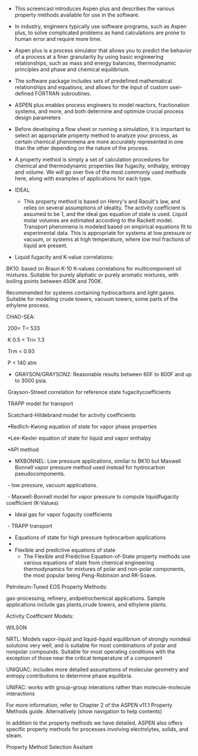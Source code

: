 - This screencast introduces Aspen plus and describes the various property methods available for use in the software.
- In industry, engineers typically use software programs, such as Aspen plus, to solve complicated problems as hand calculations are prone to human error and require more time.
- Aspen plus is a process simulator that allows you to predict the behavior of a process at a finer granularity by using basic engineering relationships, such as mass and energy balances, thermodynamic principles and phase and chemical equilibrium. 
- The software package includes sets of predefined mathematical relationships and equations, and allows for the input of  custom user-defined FORTRAN subroutines.
- ASPEN plus enables process engineers to model reactors, fractionation systems, and more, and both determine and optimize crucial process design parameters
- Before developing a flow sheet or running a simulation, it is important to select an appropriate property method to analyze your process, as certain chemical phenomena are more accurately represented in one than the other depending on the nature of the process.
- A property method is simply a set of calculation procedures for chemical and thermodynamic properties like fugacity, enthalpy, entropy and volume. We will go over five of the most commonly used methods here, along with examples of applications for each type.



- IDEAL
  - This property method is based on Henry's and Raoult's law, and relies on several assumptions of ideality. The activity coefficient is assumed to be 1, and the ideal gas equation of state is used. Liquid molar volumes are estimated according to the Rackett model.  Transport phenomena is modeled based on empirical equations fit to experimental data. This is appropriate for systems at low pressure or vacuum, or systems at high temperature, where low mol fractions of liquid are present.



- Liquid fugacity and K-value correlations:

BK10: based on Braun K-10 K-values correlations for multicomponent oil mixtures. Suitable for purely aliphatic or purely aromatic mixtures, with boiling points between 450K and 700K.



Recommended for systems containing hydrocarbons and light gases. Suitable for modeling crude towers, vacuum towers, some parts of the ethylene process.

CHAO-SEA:  

​	200< T<  533 

​	K 0.5  < Tri<  1.3

​	Trm <  0.93

​	P  <  140 atm

- GRAYSON/GRAYSON2:  Reasonable results between 60F to 800F and up to 3000 psia.

​	Grayson-Streed correlation for reference state fugacitycoefficients

​	TRAPP model for transport

​	Scatchard-Hildebrand model for activity coefficients

​	•Redlich-Kwong equation of state for vapor phase properties

​	•Lee-Kesler equation of state for liquid and vapor enthalpy

​	•API method

- MXBONNEL: Low pressure applications, similar to BK10 but Maxwell Bonnell vapor pressure method used instead for hydrocarbon pseudocomponents.

​	  - low pressure, vacuum applications.

​	  - Maxwell-Bonnell model for vapor pressure to compute liquidfugacity coefficient (K-Values)

   - ​Ideal gas for vapor fugacity coefficients

​	  - TRAPP transport

- Equations of state for high pressure hydrocarbon applications
- 
- Flexible and predictive equations of state
  - The Flexible and Predictive Equation-of-State property methods use various equations of state from chemical engineering thermodynamics for mixtures of polar and non-polar components, the most popular being Peng-Robinson and RK-Soave.

Petroleum-Tuned EOS Property Methods:

 gas-processing, refinery, andpetrochemical applications. Sample applications include gas plants,crude towers, and ethylene plants.



Activity Coefficient Models:

WILSON

NRTL: Models vapor-liquid and liquid-liquid equilibrium of strongly nonideal solutoins very well, and is suitable for most combinations of polar and nonpolar compounds. Suitable for most operating conditions with the exception of those near the critical temperature of a component

UNIQUAC: includes more detailed assumptions of molecular geometry and entropy contributions to determine phase equilibria.

UNIFAC: works with group-group interations rather than molecule-molecule interactions

For more information, refer to Chapter 2 of the ASPEN v11.1 Property Methods guide. Alternatively (show navigation to help contents)



In addition to the property methods we have detailed, ASPEN also offers specific property methods for processes involving electrolytes, solids, and steam.

Property Method Selection Assitant